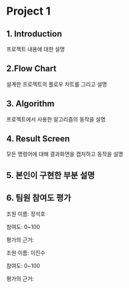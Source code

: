 ﻿# Project 1

## 1. Introduction

프로젝트 내용에 대한 설명


## 2.Flow Chart

설계한 프로젝트의 플로우 차트를 그리고 설명

## 3. Algorithm

프로젝트에서 사용한 알고리즘의 동작을 설명

## 4. Result Screen

모든 명령어에 대해 결과화면을 캡처하고 동작을 설명

## 5. 본인이 구현한 부분 설명

## 6. 팀원 참여도 평가

조원 이름: 정석호

참여도: 0~100

평가의 근거: 

조원 이름: 이진수

참여도: 0~100

평가의 근거: 
